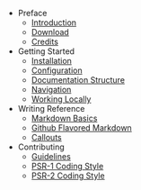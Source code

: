 - Preface
	- [Introduction](introduction.md)
	- [Download](preface/download.md)
	- [Credits](preface/credits.md)
- Getting Started
	- [Installation](getting-started/installation.md)
	- [Configuration](getting-started/configuration.md)
	- [Documentation Structure](getting-started/documentation-structure.md)
	- [Navigation](getting-started/navigation.md)
	- [Working Locally](getting-started/working-locally.md)
- Writing Reference
	- [Markdown Basics](learning-more/markdown-basics.md)
	- [Github Flavored Markdown](learning-more/github-flavored-markdown.md)
	- [Callouts](learning-more/callouts.md)
- Contributing
	- [Guidelines](contributing/guidelines.md)
	- [PSR-1 Coding Style](contributing/psr-1-coding-style.md)
	- [PSR-2 Coding Style](contributing/psr-2-coding-style.md)
